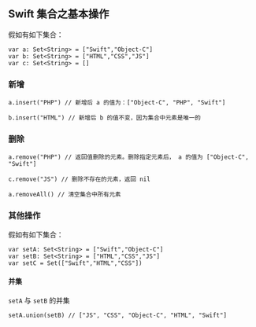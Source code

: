 ## Swift 集合之基本操作
假如有如下集合：
```
var a: Set<String> = ["Swift","Object-C"]
var b: Set<String> = ["HTML","CSS","JS"]
var c: Set<String> = []
```
### 新增
```
a.insert("PHP") // 新增后 a 的值为：["Object-C", "PHP", "Swift"]

b.insert("HTML") // 新增后 b 的值不变，因为集合中元素是唯一的
```

### 删除
```
a.remove("PHP") // 返回值删除的元素。删除指定元素后， a 的值为 ["Object-C", "Swift"]

c.remove("JS") // 删除不存在的元素，返回 nil

a.removeAll() // 清空集合中所有元素
```
### 其他操作
假如有如下集合：
```
var setA: Set<String> = ["Swift","Object-C"]
var setB: Set<String> = ["HTML","CSS","JS"]
var setC = Set(["Swift","HTML","CSS"])
```
#### 并集

`setA` 与 `setB` 的并集
```
setA.union(setB) // ["JS", "CSS", "Object-C", "HTML", "Swift"]
```













